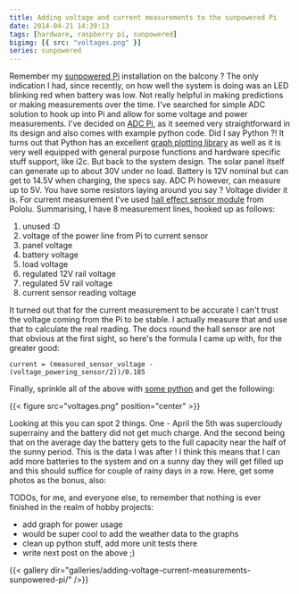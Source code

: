 ```yaml
---
title: Adding voltage and current measurements to the sunpowered Pi
date: 2014-04-21 14:39:13
tags: [hardware, raspberry pi, sunpowered]
bigimg: [{ src: "voltages.png" }]
series: sunpowered
---
```


Remember my [sunpowered Pi](/posts/2014/02/16/sunpowered-server-setup/)
installation on the balcony ? The only indication I had, since recently,
on how well the system is doing was an LED blinking red when battery was
low. Not really helpful in making predictions or making measurements
over the time. I've searched for simple ADC solution to hook up into Pi
and allow for some voltage and power measurements. I've decided on [ADC Pi](https://www.abelectronics.co.uk/p/69/adc-pi-raspberry-pi-analogue-to-digital-converter),
as it seemed very straightforward in its design and also comes with
example python code. Did I say Python ?! It turns
out that Python has an excellent [graph plotting library](http://matplotlib.org/) as well as it is very well equipped
with general purpose functions and hardware specific stuff support, like
i2c. But back to the system design. The solar panel itself can generate up to
about 30V under no load. Battery is 12V nominal but can get to 14.5V
when charging, the specs say. ADC Pi however, can measure up to 5V. You
have some resistors laying around you say ? Voltage divider it is. For
current measurement I've used [hall effect sensor module](http://www.pololu.com/product/1185) from Pololu. Summarising,
I have 8 measurement lines, hooked up as follows:

1. unused :D
2. voltage of the power line from Pi to current sensor
3. panel voltage
4. battery voltage
5. load voltage
6. regulated 12V rail voltage
7. regulated 5V rail voltage
8. current sensor reading voltage

It turned out that for the current measurement to be accurate I can't
trust the voltage coming from the Pi to be stable. I actually measure
that and use that to calculate the real reading. The docs round the hall
sensor are not that obvious at the first sight, so here's the formula I
came up with, for the greater good:

`current = (measured_sensor_voltage - (voltage_powering_sensor/2))/0.185`

Finally, sprinkle all of the above with [some python](https://github.com/cyplo/sunpowered) and get the following:

{{< figure src="voltages.png" position="center" >}}

Looking at this you can spot 2 things. One - April the 5th
was supercloudy superrainy and the battery did not get much charge. And
the second being that on the average day the battery gets to the full
capacity near the half of the sunny period. This is the data I was after
! I think this means that I can add more batteries to the system and on
a sunny day they will get filled up and this should suffice for couple
of rainy days in a row. Here, get some photos as the bonus, also:

TODOs, for me, and everyone else, to remember that nothing is ever finished in the
realm of hobby projects:

- add graph for power usage
- would be super cool to add the weather data to the graphs
- clean up python stuff, add more unit tests there
- write next post on the above ;)

{{< gallery dir="galleries/adding-voltage-current-measurements-sunpowered-pi/" />}}
